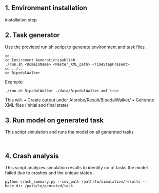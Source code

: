 ## 1. Environment installation
installation step

## 2. Task generator
Use the provided run.sh script to generate environment and task files.
```
cd ..
cd Enviroment_Generation/publish
./run.sh <DomainName> <Master_XML_path> <TimeStepPresent>
cd ../..
cd BipedalWalker 

```
Example:
```
./run.sh BipedalWalker ./data/BipedalWalker.xml true

```
This will:
•	Create output under AIprobe/Result/BipedalWalker/
•	Generate XML files (initial and final state)

## 3. Run model on generated task
This script simulation and runs the model on all generated tasks

```


```
## 4. Crash analysis
This script analyzes simulation results to identify no of tasks the model failed due to crashes and the unique states .

```
python crash_summary.py --csv_path /path/to/simulation/results --base_dir /path/to/genrated/task

